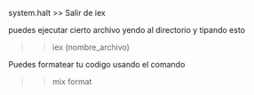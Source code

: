 system.halt >> Salir de iex

puedes ejecutar cierto archivo yendo al directorio y tipando esto

>> iex (nombre_archivo)

Puedes formatear tu codigo usando el comando

>> mix format